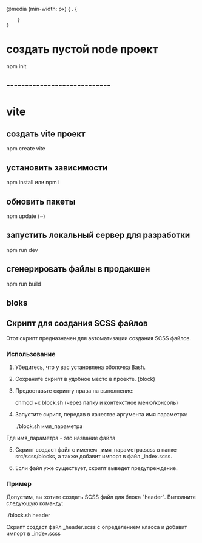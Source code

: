 @media (min-width: px) {
        . {
          
        }
    }


# создать пустой node проект
npm init

## ----------------------------

# vite
## создать vite проект
npm create vite

## установить зависимости
npm install или npm i

## обновить пакеты
npm update (~)

## запустить локальный сервер для разработки
npm run dev 

## сгенерировать файлы в продакшен
npm run build



## bloks 
## Скрипт  для создания SCSS файлов 
 
Этот скрипт предназначен для автоматизации создания SCSS файлов. 
 
### Использование 
 
1. Убедитесь, что у вас установлена оболочка Bash. 
 
2. Сохраните скрипт в удобное место в проекте. (block)
 
3. Предоставьте скрипту права на выполнение: 
 
   chmod +x block.sh (через папку и контекстное меню/консоль)
 
4. Запустите скрипт, передав в качестве аргумента имя параметра: 
 
   ./block.sh имя_параметра 
 
Где имя_параметра - это название файла 
 
5. Скрипт создаст файл с именем _имя_параметра.scss в папке src/scss/blocks, а также добавит импорт в файл _index.scss. 
 
6. Если файл уже существует, скрипт выведет предупреждение. 
 
### Пример 
 
Допустим, вы хотите создать SCSS файл для блока "header". Выполните следующую команду: 
 
./block.sh header 
 
Скрипт создаст файл _header.scss с определением класса и добавит импорт в _index.scss